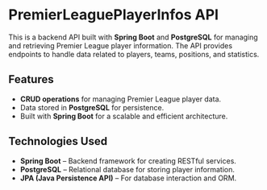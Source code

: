 # PremierLeaguePlayerInfos API

This is a backend API built with **Spring Boot** and **PostgreSQL** for managing and retrieving Premier League player information. The API provides endpoints to handle data related to players, teams, positions, and statistics.

## Features

- **CRUD operations** for managing Premier League player data.
- Data stored in **PostgreSQL** for persistence.
- Built with **Spring Boot** for a scalable and efficient architecture.

## Technologies Used

- **Spring Boot** – Backend framework for creating RESTful services.
- **PostgreSQL** – Relational database for storing player information.
- **JPA (Java Persistence API)** – For database interaction and ORM.

